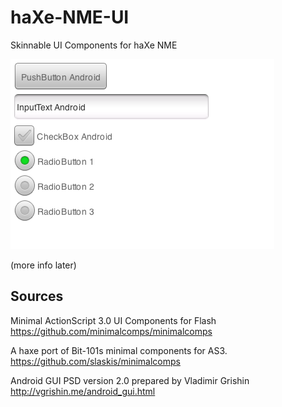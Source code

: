 haXe-NME-UI
================================
Skinnable UI Components for haXe NME

<img src="https://github.com/MatthijsKamstra/haXe-NME-UI/raw/master/Assets/screenshot.png" />

(more info later)

Sources
-------------------------

Minimal ActionScript 3.0 UI Components for Flash
https://github.com/minimalcomps/minimalcomps

A haxe port of Bit-101s minimal components for AS3.
https://github.com/slaskis/minimalcomps

Android GUI PSD version 2.0 prepared by Vladimir Grishin
http://vgrishin.me/android_gui.html